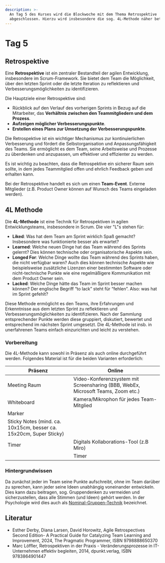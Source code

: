 ```yaml
---
description: >-
  An Tag 5 des Kurses wird die Blockwoche mit dem Thema Retrospektive
  abgeschlossen. Hierzu wird insbesondere die sog. 4L-Methode näher betrachtet.
---
```


# Tag 5

## Retrospektive

Eine **Retrospektive** ist ein zentraler Bestandteil der agilen Entwicklung, insbesondere im Scrum-Framework. Sie bietet dem Team die Möglichkeit, über den letzten Sprint oder die letzte Iteration zu reflektieren und Verbesserungsmöglichkeiten zu identifizieren.

Die Hauptziele einer Retrospektive sind:

* Rückblick auf den Verlauf des vorherigen Sprints in Bezug auf die Mitarbeiter, das **Verhältnis zwischen den Teammitgliedern und dem Prozess**.
* **Aufzeigen möglicher Verbesserungspunkte**.
* **Erstellen eines Plans zur Umsetzung der Verbesserungspunkte**.

Die Retrospektive ist ein wichtiger Mechanismus zur kontinuierlichen Verbesserung und fördert die Selbstorganisation und Anpassungsfähigkeit des Teams. Sie ermöglicht es dem Team, seine Arbeitsweise und Prozesse zu überdenken und anzupassen, um effektiver und effizienter zu werden.

Es ist wichtig zu beachten, dass die Retrospektive ein sicherer Raum sein sollte, in dem jedes Teammitglied offen und ehrlich Feedback geben und erhalten kann.

Bei der Retrospektive handelt es sich um einen **Team-Event**. Externe Mitglieder (z.B. Product Owner können auf Wunsch des Teams eingeladen werden).

## 4L Methode

Die **4L-Methode** ist eine Technik für Retrospektiven in agilen Entwicklungsteams, insbesondere in Scrum. Die vier "L"s stehen für:

* **Liked**: Was hat dem Team am Sprint wirklich Spaß gemacht? Insbesondere was funktionierte besser als erwartet?
* **Learned**: Welche neuen Dinge hat das Team während des Sprints gelernt? Dies können technische oder organisatorische Aspekte sein.
* **Longed For**: Welche Dinge wollte das Team während des Sprints haben, die nicht verfügbar waren? Auch dies können technische Aspekte wie beispielsweise zusätzliche Lizenzen einer bestimmten Software oder nicht-technische Punkte wie eine regelmäßigere Kommunikation mit dem Product Owner sein.
* **Lacked**: Welche Dinge hätte das Team im Sprint besser machen können? Der englische Begriff “to lack” steht für “fehlen”. Also: was hat im Sprint gefehlt?

Diese Methode ermöglicht es den Teams, ihre Erfahrungen und Erkenntnisse aus dem letzten Sprint zu reflektieren und Verbesserungsmöglichkeiten zu identifizieren.  Nach der Sammlung entsprechender Punkte werden diese gruppiert, diskutiert, bewertet und entsprechend im nächsten Sprint umgesetzt. Die 4L-Methode ist insb. in unerfahrenen Teams einfach einzurichten und leicht zu verstehen.

### Vorbereitung&#x20;

Die 4L-Methode kann sowohl in Präsenz als auch online durchgeführt werden. Folgendes Material ist für die beiden Varianten erforderlich:&#x20;



| Präsenz                                                            | Online                                                                            |
| ------------------------------------------------------------------ | --------------------------------------------------------------------------------- |
| Meeting Raum                                                       | Video-Konferenzsystem mit Screensharing (BBB, WebEx, Microsoft Teams, Zoom etc.)  |
| Whiteboard                                                         | Kamera/Mikrophon für jedes Team-Mitglied                                          |
| Marker                                                             |                                                                                   |
| Sticky Notes (mind. ca. 10x15cm, besser ca. 15x20cm, Super Sticky) |                                                                                   |
| Timer                                                              | Digitals Kollaborations-Tool (z.B Miro)                                           |
|                                                                    | Timer                                                                             |

###

### Hintergrundwissen

Da zunächst jeder im Team seine Punkte aufschreibt, ohne im Team darüber zu sprechen, kann jeder seine Ideen unabhängig voneinander entwickeln. Dies kann dazu beitragen, sog. Gruppendenken zu vermeiden und sicherzustellen, dass alle Stimmen (und Ideen) gehört werden. In der Psychologie wird dies auch als [Nominal-Gruppen-Technik](https://de.wikipedia.org/wiki/Nominal-Group-Technique) bezeichnet.

## Literatur

* Esther Derby, Diana Larsen, David Horowitz, Agile Retrospectives Second Edition- A Practical Guide for Catalyzing Team Learning and Improvement, 2024, The Pragmatic Programmer, ISBN 9798888650370
* Marc Löffler, Retrospektiven in der Praxis - Veränderungsprozesse in IT-Unternehmen effektiv begleiten, 2014, dpunkt.verlag, ISBN 9783864901447
